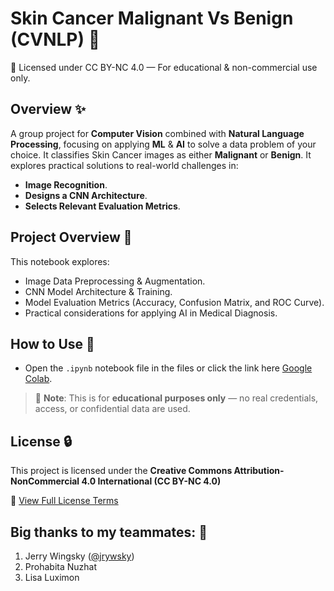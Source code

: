 # Skin Cancer Malignant Vs Benign (CVNLP) 🦠

📄 Licensed under CC BY-NC 4.0 — For educational & non-commercial use only.

## Overview ✨

A group project for **Computer Vision** combined with **Natural Language Processing**, focusing on applying **ML** & **AI** to solve a data problem of your choice. It classifies Skin Cancer images as either **Malignant** or **Benign**. It explores practical solutions to real-world challenges in:
- **Image Recognition**.
- **Designs a CNN Architecture**.
- **Selects Relevant Evaluation Metrics**.

## Project Overview 📌

This notebook explores:
- Image Data Preprocessing & Augmentation.
- CNN Model Architecture & Training.
- Model Evaluation Metrics (Accuracy, Confusion Matrix, and ROC Curve).
- Practical considerations for applying AI in Medical Diagnosis.

## How to Use 🚀 
- Open the `.ipynb` notebook file in the files or click the link here [Google Colab](https://colab.research.google.com/drive/1LNrY0mR3pStWBkjPMkwKcl5UtXQKFS8U?usp=sharing).

> 📁 **Note**: This is for **educational purposes only** — no real credentials, access, or confidential data are used.

## License 🔒 
This project is licensed under the **Creative Commons Attribution-NonCommercial 4.0 International (CC BY-NC 4.0)**  

🔗 [View Full License Terms](https://creativecommons.org/licenses/by-nc/4.0/)

## Big thanks to my teammates: 🙌
1. Jerry Wingsky ([@jrywsky](https://linktr.ee/JerryWingsky))
2. Prohabita Nuzhat
3. Lisa Luximon
